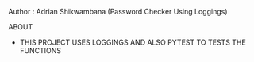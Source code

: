 Author : Adrian Shikwambana (Password Checker Using Loggings)  

ABOUT  
- THIS PROJECT USES LOGGINGS AND ALSO PYTEST TO TESTS THE FUNCTIONS

